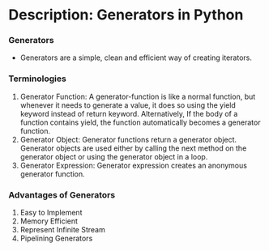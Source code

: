 # Description: Generators in Python

### Generators
* Generators are a simple, clean and efficient way of creating iterators.

### Terminologies
1. Generator Function: A generator-function is like a normal function, but whenever it needs to generate a value, it
   does so using the yield keyword instead of return keyword. Alternatively, If the body of a function contains yield,
   the function automatically becomes a generator function.
2. Generator Object: Generator functions return a generator object. Generator objects are used either by calling the
   next method on the generator object or using the generator object in a loop.
3. Generator Expression: Generator expression creates an anonymous generator function.

### Advantages of Generators
1. Easy to Implement
2. Memory Efficient
3. Represent Infinite Stream
4. Pipelining Generators